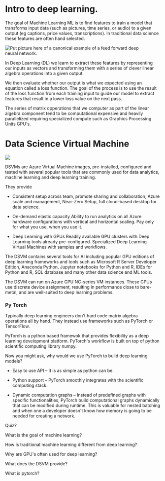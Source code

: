# Intro to deep learning.

The goal of Machine Learning ML is to find features to train a model that transforms input data (such as pictures, time series, or audio) to a given output (eg captions, price values, transcriptions). In traditional data science these features are often hand selected.

![Put picture here of a canonical example of a feed forward deep neural network.](http://www.texample.net/media/tikz/examples/PNG/neural-network.png)

In Deep Learning (DL) we learn to extract these features by representing our inputs as vectors and transforming them with a series of clever linear algebra operations into a given output. 

We then evaluate whether our output is what we expected using an equation called a loss function. The goal of the process is to use the result of the loss function from each training input to guide our model to extract features that result in a lower loss value on the next pass. 

The series of matrix opperations that we computer as part of the linear algebra component tend to be computational expensive and heavily parallelized requiring specialized compute such as Graphics Processing Units GPU's.   

# Data Science Virtual Machine

![](https://azurecomcdn.azureedge.net/cvt-569abacd3eadc3d5032bef3afa7f751fe0d36630318be7d55ce9732a37e0c116/images/page/services/virtual-machines/data-science-virtual-machines/diagram-1.jpg)

DSVMs are Azure Virtual Machine images, pre-installed, configured and tested with several popular tools that are commonly used for data analytics, machine learning and deep learning training.

They provide
- Consistent setup across team, promote sharing and collaboration, Azure scale and management, Near-Zero Setup, full cloud-based desktop for data science.

- On-demand elastic capacity Ability to run analytics on all Azure hardware configurations with vertical and horizontal scaling. Pay only for what you use, when you use it.


- Deep Learning with GPUs Readily available GPU clusters with Deep Learning tools already pre-configured. Specialized Deep Learning Virtual Machines with samples and workflows.

The DSVM contains several tools for AI including popular GPU editions of deep learning frameworks and tools such as Microsoft R Server Developer Edition, Anaconda Python, Jupyter notebooks for Python and R, IDEs for Python and R, SQL database and many other data science and ML tools.

The DSVM can run on Azure GPU NC-series VM instances. These GPUs use discrete device assignment, resulting in performance close to bare-metal, and are well-suited to deep learning problems.

### Py Torch

Typically deep learning engineers don't hard code matrix algebra operations all by hand. They instead use frameworks such as PyTorch or TensorFlow. 

PyTorch is a python based framewok that provides flexibility as a deep learning development platform. PyTorch's workflow is built on top of python scientific computing library numpy.

Now you might ask, why would we use PyTorch to build deep learning models? 

- Easy to use API – It is as simple as python can be.

- Python support – PyTorch smoothly integrates with the scientific computing stack.

- Dynamic computation graphs – Instead of predefined graphs with specific functionalities, PyTorch build computational graphs dynamically that can be modified during runtime. This is valuable for nested batching and when one a developer doesn't know how memory is going to be needed for creating a network.


Quiz?

What is the goal of machine learning?

How is traditional machine learning different from deep learning?

Why are GPU's often used for deep learning?

What does the DSVM provide?

What is pytorch?